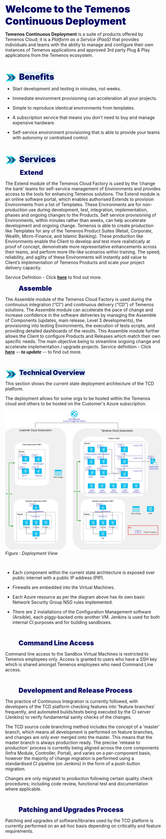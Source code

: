 <span style="color:#010466;font-weight:1000;font-size:24pt">Welcome to the Temenos Continuous Deployment</span>


**Temenos Continuous Deployment** is a suite of products offered by Temenos Cloud; it is a *Platform as a Service (PaaS)* that provides individuals and teams with the ability to manage and configure their own instances of Temenos applications and approved 3rd party Plug & Play applications from the Temenos ecosystem.

<br>

<img src="./images/arrow.png" align="left" width="37" height="37"> &nbsp; <span style="background-color: #dcf0f4;color:#010466;font-weight:1000;font-size:20pt">Benefits</span> 



- Start development and testing in minutes, not weeks.

- Immediate environment provisioning can acceleration all your projects.

- Simple to reproduce identical environments from templates.

- A subscription service that means you don't need to buy and manage expensive hardware.

- Self-service environment provisioning that is able to provide your teams with autonomy or centralised control.

<br>

<img src="./images/arrow.png" align="left" width="37" height="37"> &nbsp; <span style="background-color: #dcf0f4;color:#010466;font-weight:1000;font-size:20pt">Services</span>

&nbsp;
&nbsp;
&nbsp;
&nbsp;
&nbsp;
&nbsp;
<span style="color:#010466;font-weight:1000;font-size:16pt">Extend</span>

The Extend module of the Temenos Cloud Factory is used by the ‘change the bank’ teams for self-service management of Environments and provides access to the tools for enhancing Temenos solutions.  The Extend module is an online software portal, which enables authorised Extends to provision Environments from a list of Templates.  These Environments are for non-production use during development, test, integration, implementation, phases and ongoing changes to the Products.  Self service provisioning of Environments, within minutes rather than weeks, can help accelerate development and ongoing change.  Temenos is able to create production like Templates for any of the Temenos Product Suites (Retail, Corporate, Wealth, Micro-Finance, and Islamic Banking).  These production like Environments enable the Client to develop and test more realistically at proof of concept, demonstrate more representative enhancements across their teams, and perform more life-like scenarios within training.  The speed, reliability, and agility of these Environments will instantly add value to Client’s implementation of Temenos Products and scale your project delivery capacity.  

Service Definition - Click [**here**](./home/overview.md) to find out more.

&nbsp;
&nbsp;
&nbsp;
&nbsp;
&nbsp;
&nbsp;<span style="color:#010466;font-weight:1000;font-size:16pt">Assemble</span>

The Assemble module of the Temenos Cloud Factory is used during the continuous integration (“CI”) and continuous delivery (“CD”) of Temenos solutions.  The Assemble module can accelerate the pace of change and increase confidence in the software deliveries by managing the Assemble of Components (updates, main release, Level 3 developments), the provisioning into testing Environments, the execution of tests scripts, and providing detailed dashboards of the results. This Assemble module further allows the Client to configure Products and Releases which match their own specific needs.  The main objective being to streamline ongoing change and accelerate implementation / upgrade projects.
Service definition - Click [**here**](./home/overview.md) -- ***to update*** -- to find out more.

<br>

<img src="./images/arrow.png" align="left" width="37" height="37"> &nbsp; <span style="background-color: #dcf0f4;color:#010466;font-weight:1000;font-size:16pt">Technical Overview</span>

This section shows the current state deployment architecture of the TCD  platform.

The deployment allows for some orgs to be hosted within the Temenos cloud and others to be hosted on the Customer's Azure subscription.

![](./images/deployment-architecture.png)
*Figure : Deployment View*

<br>


- Each component within the current state architecture is exposed over public internet with a public IP address (PIP).

- Firewalls are embedded into the Virtual Machines.

- Each Azure resource as per the diagram above has its own basic Network Security Group NSG rules implemented.

- There are 2 installations of the Configuration Management software (Ansible), each piggy-backed onto another VM.
Jenkins is used for both internal CI purposes and for building sandboxes.

<br>

&nbsp;
&nbsp;
&nbsp;
&nbsp;
&nbsp;
&nbsp;<span style="color:#010466;font-weight:1000;font-size:16pt">Command Line Access</span>

Command line access to the Sandbox Virtual Machines is restricted to Temenos employees only. Access is granted to users who have a SSH key which is shared amongst Temenos employees who need Command Line access.

<br>

&nbsp;
&nbsp;
&nbsp;
&nbsp;
&nbsp;
&nbsp;<span style="color:#010466;font-weight:1000;font-size:16pt">Development and Release Process</span>

The practice of Continuous Integration is currently followed, with developers of the TCD platform checking features into 'feature branches' frequently, and automated builds/tests being executed by the CI server (Jenkins) to verify fundamental sanity checks of the changes. 

The TCD source code branching method includes the concept of a 'master' branch, which means all development is performed on feature branches, and changes are only ever merged onto the master. This means that the master branch is always production ready. The precise 'release to production' process is currently being aligned across the core components (Infra Module, Controller, Portal), and varies on a per-component basis, however the majority of change migration is performed using a standardised CI pipeline (on Jenkins) in the form of a push-button migration. 

Changes are only migrated to production following certain quality check procedures; including code review, functional test and documentation where applicable.

<br>

&nbsp;
&nbsp;
&nbsp;
&nbsp;
&nbsp;
&nbsp;<span style="color:#010466;font-weight:1000;font-size:16pt">Patching and Upgrades Process</span>

Patching and upgrades of software/libraries used by the TCD platform is currently performed on an ad-hoc basis depending on criticality and feature requirements.